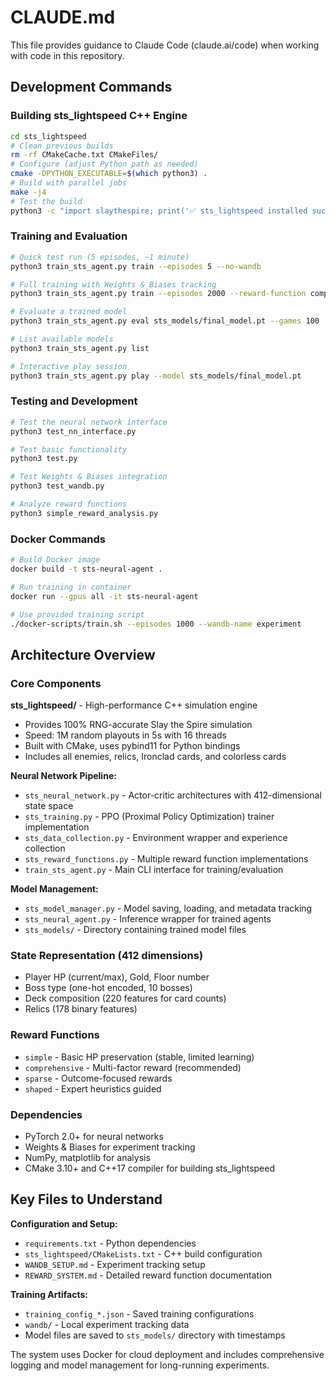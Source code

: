 # CLAUDE.md

This file provides guidance to Claude Code (claude.ai/code) when working with code in this repository.

## Development Commands

### Building sts_lightspeed C++ Engine
```bash
cd sts_lightspeed
# Clean previous builds
rm -rf CMakeCache.txt CMakeFiles/
# Configure (adjust Python path as needed)
cmake -DPYTHON_EXECUTABLE=$(which python3) .
# Build with parallel jobs
make -j4
# Test the build
python3 -c "import slaythespire; print('✅ sts_lightspeed installed successfully!')"
```

### Training and Evaluation
```bash
# Quick test run (5 episodes, ~1 minute)
python3 train_sts_agent.py train --episodes 5 --no-wandb

# Full training with Weights & Biases tracking
python3 train_sts_agent.py train --episodes 2000 --reward-function comprehensive --wandb

# Evaluate a trained model
python3 train_sts_agent.py eval sts_models/final_model.pt --games 100

# List available models
python3 train_sts_agent.py list

# Interactive play session
python3 train_sts_agent.py play --model sts_models/final_model.pt
```

### Testing and Development
```bash
# Test the neural network interface
python3 test_nn_interface.py

# Test basic functionality
python3 test.py

# Test Weights & Biases integration
python3 test_wandb.py

# Analyze reward functions
python3 simple_reward_analysis.py
```

### Docker Commands
```bash
# Build Docker image
docker build -t sts-neural-agent .

# Run training in container
docker run --gpus all -it sts-neural-agent

# Use provided training script
./docker-scripts/train.sh --episodes 1000 --wandb-name experiment
```

## Architecture Overview

### Core Components

**sts_lightspeed/** - High-performance C++ simulation engine
- Provides 100% RNG-accurate Slay the Spire simulation
- Speed: 1M random playouts in 5s with 16 threads
- Built with CMake, uses pybind11 for Python bindings
- Includes all enemies, relics, Ironclad cards, and colorless cards

**Neural Network Pipeline:**
- `sts_neural_network.py` - Actor-critic architectures with 412-dimensional state space
- `sts_training.py` - PPO (Proximal Policy Optimization) trainer implementation
- `sts_data_collection.py` - Environment wrapper and experience collection
- `sts_reward_functions.py` - Multiple reward function implementations
- `train_sts_agent.py` - Main CLI interface for training/evaluation

**Model Management:**
- `sts_model_manager.py` - Model saving, loading, and metadata tracking
- `sts_neural_agent.py` - Inference wrapper for trained agents
- `sts_models/` - Directory containing trained model files

### State Representation (412 dimensions)
- Player HP (current/max), Gold, Floor number
- Boss type (one-hot encoded, 10 bosses)  
- Deck composition (220 features for card counts)
- Relics (178 binary features)

### Reward Functions
- `simple` - Basic HP preservation (stable, limited learning)
- `comprehensive` - Multi-factor reward (recommended)
- `sparse` - Outcome-focused rewards
- `shaped` - Expert heuristics guided

### Dependencies
- PyTorch 2.0+ for neural networks
- Weights & Biases for experiment tracking
- NumPy, matplotlib for analysis
- CMake 3.10+ and C++17 compiler for building sts_lightspeed

## Key Files to Understand

**Configuration and Setup:**
- `requirements.txt` - Python dependencies
- `sts_lightspeed/CMakeLists.txt` - C++ build configuration
- `WANDB_SETUP.md` - Experiment tracking setup
- `REWARD_SYSTEM.md` - Detailed reward function documentation

**Training Artifacts:**
- `training_config_*.json` - Saved training configurations
- `wandb/` - Local experiment tracking data
- Model files are saved to `sts_models/` directory with timestamps

The system uses Docker for cloud deployment and includes comprehensive logging and model management for long-running experiments.